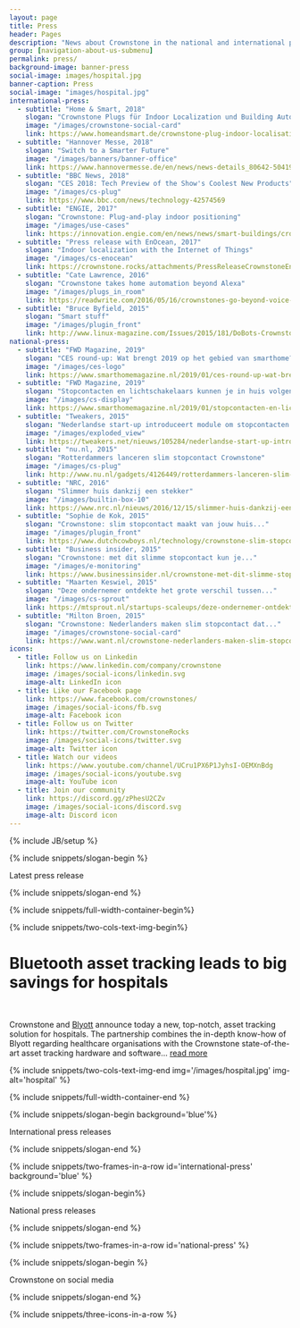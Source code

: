 ```yaml
---
layout: page
title: Press
header: Pages
description: "News about Crownstone in the national and international press"
group: [navigation-about-us-submenu]
permalink: press/
background-image: banner-press
social-image: images/hospital.jpg
banner-caption: Press
social-image: "images/hospital.jpg"
international-press:
  - subtitle: "Home & Smart, 2018"
    slogan: "Crownstone Plugs für Indoor Localization und Building Automation"
    image: "/images/crownstone-social-card"
    link: https://www.homeandsmart.de/crownstone-plug-indoor-localisation
  - subtitle: "Hannover Messe, 2018"
    slogan: "Switch to a Smarter Future"
    image: "/images/banners/banner-office"
    link: https://www.hannovermesse.de/en/news/news-details_80642-504194.xhtml
  - subtitle: "BBC News, 2018"
    slogan: "CES 2018: Tech Preview of the Show's Coolest New Products"
    image: "/images/cs-plug"
    link: https://www.bbc.com/news/technology-42574569
  - subtitle: "ENGIE, 2017"
    slogan: "Crownstone: Plug-and-play indoor positioning"
    image: "/images/use-cases"
    link: https://innovation.engie.com/en/news/news/smart-buildings/crownstone-plug-and-play-indoor-positioning/8237
  - subtitle: "Press release with EnOcean, 2017"
    slogan: "Indoor localization with the Internet of Things"
    image: "/images/cs-enocean"
    link: https://crownstone.rocks/attachments/PressReleaseCrownstoneEnOcean.pdf
  - subtitle: "Cate Lawrence, 2016"
    slogan: "Crownstone takes home automation beyond Alexa"
    image: "/images/plugs_in_room"
    link: https://readwrite.com/2016/05/16/crownstones-go-beyond-voice-home-alexa-vt4/
  - subtitle: "Bruce Byfield, 2015"
    slogan: "Smart stuff"
    image: "/images/plugin_front"
    link: http://www.linux-magazine.com/Issues/2015/181/DoBots-Crownstone
national-press:
  - subtitle: "FWD Magazine, 2019"
    slogan: "CES round-up: Wat brengt 2019 op het gebied van smarthome?"
    image: "/images/ces-logo"
    link: https://www.smarthomemagazine.nl/2019/01/ces-round-up-wat-brengt-2019-op-het-gebied-van-smarthome/
  - subtitle: "FWD Magazine, 2019"
    slogan: "Stopcontacten en lichtschakelaars kunnen je in huis volgen..."
    image: "/images/cs-display"
    link: https://www.smarthomemagazine.nl/2019/01/stopcontacten-en-lichtschakelaars-kunnen-je-in-huis-volgen-met-crownstone/
  - subtitle: "Tweakers, 2015"
    slogan: "Nederlandse start-up introduceert module om stopcontacten..."
    image: "/images/exploded_view"
    link: https://tweakers.net/nieuws/105284/nederlandse-start-up-introduceert-module-om-stopcontacten-slim-te-maken.html
  - subtitle: "nu.nl, 2015"
    slogan: "Rotterdammers lanceren slim stopcontact Crownstone"
    image: "/images/cs-plug"
    link: http://www.nu.nl/gadgets/4126449/rotterdammers-lanceren-slim-stopcontact-crownstone.html
  - subtitle: "NRC, 2016"
    slogan: "Slimmer huis dankzij een stekker"
    image: "/images/builtin-box-10"
    link: https://www.nrc.nl/nieuws/2016/12/15/slimmer-huis-dankzij-een-stekker-5780952-a1536988
  - subtitle: "Sophie de Kok, 2015"
    slogan: "Crownstone: slim stopcontact maakt van jouw huis..."
    image: "/images/plugin_front"
    link: https://www.dutchcowboys.nl/technology/crownstone-slim-stopcontact-maakt-van-jouw-huis-een-smarthome
  - subtitle: "Business insider, 2015"
    slogan: "Crownstone: met dit slimme stopcontact kun je..."
    image: "/images/e-monitoring"
    link: https://www.businessinsider.nl/crownstone-met-dit-slimme-stopcontact-kun-je-energie-besparen-in-huis-491717/
  - subtitle: "Maarten Keswiel, 2015"
    slogan: "Deze ondernemer ontdekte het grote verschil tussen..."
    image: "/images/cs-sprout"
    link: https://mtsprout.nl/startups-scaleups/deze-ondernemer-ontdekte-het-grote-verschil-tussen-kickstarter-en-indiegogo
  - subtitle: "Milton Broen, 2015"
    slogan: "Crownstone: Nederlanders maken slim stopcontact dat..."
    image: "/images/crownstone-social-card"
    link: https://www.want.nl/crownstone-nederlanders-maken-slim-stopcontact-dat-je-moet-hebben/
icons:
  - title: Follow us on Linkedin
    link: https://www.linkedin.com/company/crownstone
    image: /images/social-icons/linkedin.svg
    image-alt: LinkedIn icon
  - title: Like our Facebook page
    link: https://www.facebook.com/crownstones/
    image: /images/social-icons/fb.svg
    image-alt: Facebook icon
  - title: Follow us on Twitter
    link: https://twitter.com/CrownstoneRocks
    image: /images/social-icons/twitter.svg
    image-alt: Twitter icon
  - title: Watch our videos
    link: https://www.youtube.com/channel/UCru1PX6P1JyhsI-OEMXnBdg
    image: /images/social-icons/youtube.svg
    image-alt: YouTube icon
  - title: Join our community
    link: https://discord.gg/zPhesU2CZv
    image: /images/social-icons/discord.svg
    image-alt: Discord icon
---
```


{% include JB/setup %}


{% include snippets/slogan-begin %}

Latest press release

{% include snippets/slogan-end %}



{% include snippets/full-width-container-begin%}

{% include snippets/two-cols-text-img-begin%}

# Bluetooth asset tracking leads to big savings for hospitals

<p>&nbsp;</p>

Crownstone and [Blyott](https://www.blyott.com) announce today a new, top-notch, asset tracking solution for hospitals. The partnership combines the in-depth know-how of Blyott regarding healthcare organisations with the Crownstone state-of-the-art asset tracking hardware and software... [read more](https://drive.google.com/file/d/1NRKBQKv4Lrf2tt7H-3X6jYkIEoVGXzip/preview)

{% include snippets/two-cols-text-img-end img='/images/hospital.jpg' img-alt='hospital' %}

{% include snippets/full-width-container-end %}


{% include snippets/slogan-begin background='blue'%}

International press releases

{% include snippets/slogan-end %} 


{% include snippets/two-frames-in-a-row id='international-press' background='blue' %}



{% include snippets/slogan-begin%}

National press releases

{% include snippets/slogan-end %}


{% include snippets/two-frames-in-a-row id='national-press'  %}



{% include snippets/slogan-begin %}

Crownstone on social media

{% include snippets/slogan-end %}


{% include snippets/three-icons-in-a-row %}
